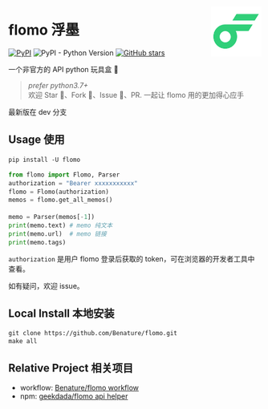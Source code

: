 <a href="https://flomoapp.com/"><img src="https://raw.githubusercontent.com/Benature/flomo/main/flomo/media/logo-192x192.png" height="100" align="right"></a>

# flomo 浮墨

[![PyPI](https://img.shields.io/pypi/v/flomo)](https://pypi.org/project/flomo/)
![PyPI - Python Version](https://img.shields.io/pypi/pyversions/flomo)
[![GitHub stars](https://img.shields.io/github/stars/Benature/flomo)](https://github.com/Benature/flomo)

一个非官方的 API python 玩具盒 👀

> *prefer python3.7+*  
> 欢迎 Star 🌟、Fork 🍴、Issue 💬、PR. 一起让 flomo 用的更加得心应手

最新版在 dev 分支

## Usage 使用

```shell
pip install -U flomo
```

```python
from flomo import Flomo, Parser
authorization = "Bearer xxxxxxxxxxx"
flomo = Flomo(authorization)
memos = flomo.get_all_memos()

memo = Parser(memos[-1])
print(memo.text) # memo 纯文本
print(memo.url)  # memo 链接
print(memo.tags)
```

`authorization` 是用户 flomo 登录后获取的 token，可在浏览器的开发者工具中查看。

如有疑问，欢迎 issue。

## Local Install 本地安装

```shell
git clone https://github.com/Benature/flomo.git
make all
```


## Relative Project 相关项目

- workflow: [Benature/flomo workflow](https://github.com/Benature/flomo-workflow)
- npm: [geekdada/flomo api helper](https://github.com/geekdada/flomo-api-helper)
